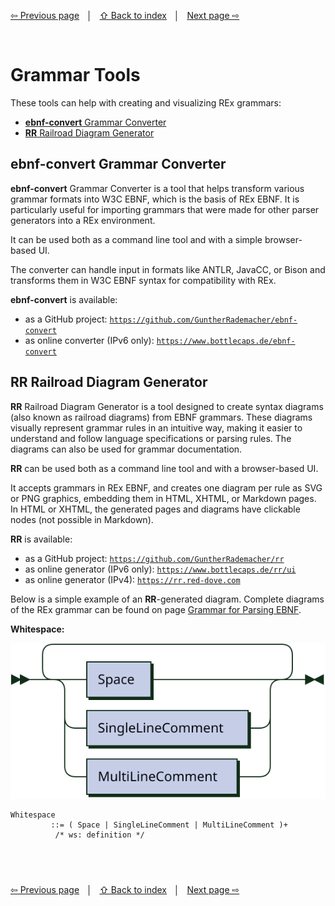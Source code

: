 <link rel="stylesheet" href="markdown.css">

[⇦ Previous page](using-an-external-lexer.md) &nbsp;&nbsp;│&nbsp;&nbsp; [⇧ Back to index](../README.md#-rex-parser-generator) &nbsp;&nbsp;│&nbsp;&nbsp; [Next page ⇨ ](sample-grammars/README.md)

&nbsp;
# Grammar Tools

These tools can help with creating and visualizing REx grammars:

 - [**ebnf-convert** Grammar Converter](#ebnf-convert-grammar-converter)
 - [**RR** Railroad Diagram Generator](#rr-railroad-diagram-generator)

## **ebnf-convert** Grammar Converter

**ebnf-convert** Grammar Converter is a tool that helps transform various grammar formats into W3C EBNF, which is the basis of REx EBNF. It is particularly useful for importing grammars that were made for other parser generators into a REx environment. 

It can be used both as a command line tool and with a simple browser-based UI.

The converter can handle input in formats like ANTLR, JavaCC, or Bison and transforms them in W3C EBNF syntax for compatibility with REx.

**ebnf-convert** is available:

 - as a GitHub project: [`https://github.com/GuntherRademacher/ebnf-convert`](https://github.com/GuntherRademacher/ebnf-convert)
 - as online converter (IPv6 only): [`https://www.bottlecaps.de/ebnf-convert`](https://www.bottlecaps.de/ebnf-convert)

## **RR** Railroad Diagram Generator

**RR** Railroad Diagram Generator is a tool designed to create syntax diagrams (also known as railroad diagrams) from EBNF grammars. These diagrams visually represent grammar rules in an intuitive way, making it easier to understand and follow language specifications or parsing rules. The diagrams can also be used for grammar documentation.

**RR**  can be used both as a command line tool and with a browser-based UI.

It accepts grammars in REx EBNF, and creates one diagram per rule as SVG or PNG graphics, embedding them in HTML, XHTML, or Markdown pages. In HTML or XHTML, the generated pages and diagrams have clickable nodes (not possible in Markdown).

**RR** is available:

 - as a GitHub project: [`https://github.com/GuntherRademacher/rr`](https://github.com/GuntherRademacher/rr)
 - as online generator (IPv6 only): [`https://www.bottlecaps.de/rr/ui`](https://www.bottlecaps.de/rr/ui)
 - as online generator (IPv4): [`https://rr.red-dove.com`](https://rr.red-dove.com)

Below is a simple example of an **RR**-generated diagram. Complete diagrams of the REx grammar can be found on page [Grammar for Parsing EBNF](grammar-for-parsing-ebnf.md#syntax-diagrams).

**Whitespace:**

![Whitespace](diagram/Whitespace.svg)

```
Whitespace
         ::= ( Space | SingleLineComment | MultiLineComment )+
          /* ws: definition */
```

&nbsp;
---
[⇦ Previous page](using-an-external-lexer.md) &nbsp;&nbsp;│&nbsp;&nbsp; [⇧ Back to index](../README.md#-rex-parser-generator) &nbsp;&nbsp;│&nbsp;&nbsp; [Next page ⇨ ](sample-grammars/README.md)